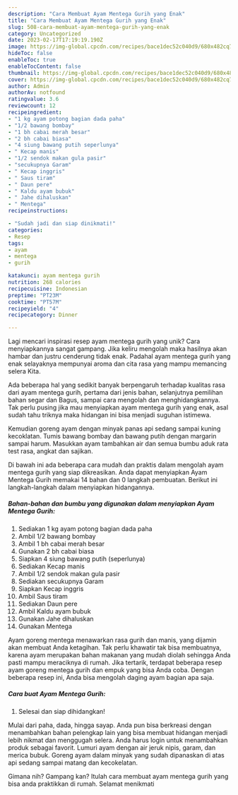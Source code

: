 ```yaml
---
description: "Cara Membuat Ayam Mentega Gurih yang Enak"
title: "Cara Membuat Ayam Mentega Gurih yang Enak"
slug: 508-cara-membuat-ayam-mentega-gurih-yang-enak
category: Uncategorized
date: 2023-02-17T17:19:19.190Z
image: https://img-global.cpcdn.com/recipes/bace1dec52c040d9/680x482cq70/ayam-mentega-gurih-foto-resep-utama.jpg
hideToc: false
enableToc: true
enableTocContent: false
thumbnail: https://img-global.cpcdn.com/recipes/bace1dec52c040d9/680x482cq70/ayam-mentega-gurih-foto-resep-utama.jpg
cover: https://img-global.cpcdn.com/recipes/bace1dec52c040d9/680x482cq70/ayam-mentega-gurih-foto-resep-utama.jpg
author: Admin
authorAv: notfound
ratingvalue: 3.6
reviewcount: 12
recipeingredient:
- "1 kg ayam potong bagian dada paha"
- "1/2 bawang bombay"
- "1 bh cabai merah besar"
- "2 bh cabai biasa"
- "4 siung bawang putih seperlunya"
- " Kecap manis"
- "1/2 sendok makan gula pasir"
- "secukupnya Garam"
- " Kecap inggris"
- " Saus tiram"
- " Daun pere"
- " Kaldu ayam bubuk"
- " Jahe dihaluskan"
- " Mentega"
recipeinstructions:

- "Sudah jadi dan siap dinikmati!"
categories:
- Resep
tags:
- ayam
- mentega
- gurih

katakunci: ayam mentega gurih 
nutrition: 268 calories
recipecuisine: Indonesian
preptime: "PT23M"
cooktime: "PT57M"
recipeyield: "4"
recipecategory: Dinner

---
```





Lagi mencari inspirasi resep ayam mentega gurih yang unik? Cara menyiapkannya sangat gampang. Jika keliru mengolah maka hasilnya akan hambar dan justru cenderung tidak enak. Padahal ayam mentega gurih yang enak selayaknya mempunyai aroma dan cita rasa yang mampu memancing selera Kita.





Ada beberapa hal yang sedikit banyak berpengaruh terhadap kualitas rasa dari ayam mentega gurih, pertama dari jenis bahan, selanjutnya pemilihan bahan segar dan Bagus, sampai cara mengolah dan menghidangkannya. Tak perlu pusing jika mau menyiapkan ayam mentega gurih yang enak,      asal sudah tahu triknya maka hidangan ini bisa menjadi suguhan istimewa.














Kemudian goreng ayam dengan minyak panas api sedang sampai kuning kecoklatan. Tumis bawang bombay dan bawang putih dengan margarin sampai harum. Masukkan ayam tambahkan air dan semua bumbu aduk rata test rasa, angkat dan sajikan.






Di bawah ini ada beberapa cara mudah dan praktis dalam mengolah ayam mentega gurih yang siap dikreasikan. Anda dapat menyiapkan Ayam Mentega Gurih memakai 14 bahan dan 0 langkah pembuatan. Berikut ini langkah-langkah dalam menyiapkan hidangannya.

<!--inarticleads1-->

##### Bahan-bahan dan bumbu yang digunakan dalam menyiapkan Ayam Mentega Gurih:

1. Sediakan 1 kg ayam potong bagian dada paha
1. Ambil 1/2 bawang bombay
1. Ambil 1 bh cabai merah besar
1. Gunakan 2 bh cabai biasa
1. Siapkan 4 siung bawang putih (seperlunya)
1. Sediakan  Kecap manis
1. Ambil 1/2 sendok makan gula pasir
1. Sediakan secukupnya Garam
1. Siapkan  Kecap inggris
1. Ambil  Saus tiram
1. Sediakan  Daun pere
1. Ambil  Kaldu ayam bubuk
1. Gunakan  Jahe dihaluskan
1. Gunakan  Mentega


Ayam goreng mentega menawarkan rasa gurih dan manis, yang dijamin akan membuat Anda ketagihan. Tak perlu khawatir tak bisa membuatnya, karena ayam merupakan bahan makanan yang mudah diolah sehingga Anda pasti mampu meraciknya di rumah. Jika tertarik, terdapat beberapa resep ayam goreng mentega gurih dan empuk yang bisa Anda coba. Dengan beberapa resep ini, Anda bisa mengolah daging ayam bagian apa saja. 

<!--inarticleads2-->

##### Cara buat Ayam Mentega Gurih:


1. Selesai dan siap dihidangkan!

Mulai dari paha, dada, hingga sayap. Anda pun bisa berkreasi dengan menambahkan bahan pelengkap lain yang bisa membuat hidangan menjadi lebih nikmat dan menggugah selera. Anda harus login untuk menambahkan produk sebagai favorit. Lumuri ayam dengan air jeruk nipis, garam, dan merica bubuk. Goreng ayam dalam minyak yang sudah dipanaskan di atas api sedang sampai matang dan kecokelatan. 

Gimana nih? Gampang kan? Itulah cara membuat ayam mentega gurih yang bisa anda praktikkan di rumah. Selamat menikmati
